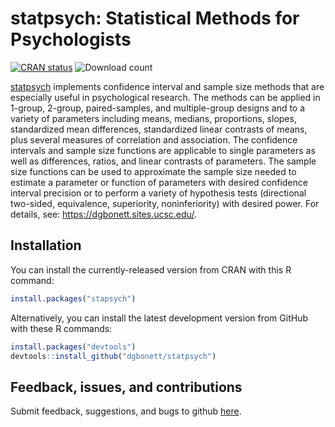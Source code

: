
# statpsych: Statistical Methods for Psychologists

[![CRAN
status](https://www.r-pkg.org/badges/version/statpsych)](https://CRAN.R-project.org/package=statpsych)
![Download
count](https://cranlogs.r-pkg.org/badges/last-month/statpsych)

[statpsych](https://github.com/dgbonett/statpsych) implements confidence
interval and sample size methods that are especially useful in
psychological research. The methods can be applied in 1-group, 2-group,
paired-samples, and multiple-group designs and to a variety of
parameters including means, medians, proportions, slopes, standardized
mean differences, standardized linear contrasts of means, plus several
measures of correlation and association. The confidence intervals and
sample size functions are applicable to single parameters as well as
differences, ratios, and linear contrasts of parameters. The sample size
functions can be used to approximate the sample size needed to estimate
a parameter or function of parameters with desired confidence interval
precision or to perform a variety of hypothesis tests (directional
two-sided, equivalence, superiority, noninferiority) with desired power.
For details, see: <https://dgbonett.sites.ucsc.edu/>.

## Installation

You can install the currently-released version from CRAN with this R
command:

``` r
install.packages("stapsych")
```

Alternatively, you can install the latest development version from
GitHub with these R commands:

``` r
install.packages("devtools")
devtools::install_github("dgbonett/statpsych")
```

## Feedback, issues, and contributions

Submit feedback, suggestions, and bugs to github
[here](https://github.com/dgbonett/statpsych/issues/new).
